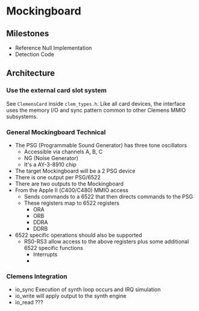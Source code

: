 # Mockingboard

## Milestones

* Reference Null Implementation
* Detection Code

## Architecture

### Use the external card slot system

See `ClemensCard` inside `clem_types.h`.  Like all card devices, the interface
uses the memory I/O and sync pattern common to other Clemens MMIO subsystems.

### General Mockingboard Technical

* The PSG (Programmable Sound Generator) has three tone oscillators
  * Accessible via channels A, B, C
  * NG (Noise Generator)
  * It's a AY-3-8910 chip
* The target Mockingboard will be a 2 PSG device
* There is one output per PSG/6522
* There are two outputs to the Mockingboard
* From the Apple II ($C400/$C480) MMIO access
  * Sends commands to a 6522 that then directs commands to the PSG
  * These registers map to 6522 registers
    * ORA
    * ORB
    * DDRA
    * DDRB
* 6522 specific operations should also be supported
  * RS0-RS3 allow access to the above registers plus some additional 6522
    specific functions
    * Interrupts
    *



### Clemens Integration

* io_sync Execution of synth loop occurs and IRQ simulation
* io_write will apply output to the synth engine
* io_read ???

